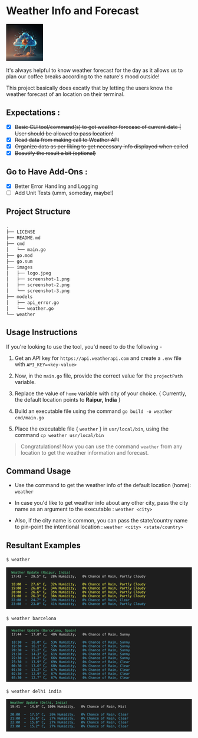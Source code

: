 # Weather Info and Forecast

<img src="/images/logo.jpeg" width="100" height="100">

It's always helpful to know weather forecast for the day as it allows us to plan our coffee breaks according to the nature's mood outside!

This project basically does excatly that by letting the users know the weather forecast of an location on their terminal.

## Expectations :

- [x] ~~Basic CLI tool/command(s) to get weather forecase of current date | User should be allowed to pass location!~~
- [x] ~~Read data from making call to Weather API~~
- [x] ~~Organize data as per liking to get necessary info displayed when called~~
- [x] ~~Beautify the result a bit (optional)~~

## Go to Have Add-Ons :

- [x] Better Error Handling and Logging
- [ ] Add Unit Tests (umm, someday, maybe!)

## Project Structure
```
.
├── LICENSE
├── README.md
├── cmd
│   └── main.go
├── go.mod
├── go.sum
├── images
│   ├── logo.jpeg
│   ├── screenshot-1.png
│   ├── screenshot-2.png
│   └── screenshot-3.png
├── models
│   ├── api_error.go
│   └── weather.go
└── weather
```

## Usage Instructions

If you're looking to use the tool, you'd need to do the following -

1. Get an API key for `https://api.weatherapi.com` and create a `.env` file with `API_KEY=<key-value>`

2. Now, in the `main.go` file, provide the correct value for the `projectPath` variable.

3. Replace the value of `home` variable with city of your choice. { Currently, the default location points to **Raipur, India** }

4. Build an executable file using the command `go build -o weather cmd/main.go`

5. Place the executable file { `weather` } in `usr/local/bin`, using the command `cp weather usr/local/bin`

> Congratulations! Now you can use the command `weather` from any location to get the weather information and forecast.

## Command Usage

- Use the command to get the weather info of the default location (home): `weather`

- In case you'd like to get weather info about any other city, pass the city name as an argument to the executable : `weather <city>`

- Also, if the city name is common, you can pass the state/country name to pin-point the intentional location : `weather <city> <state/country>`


## Resultant Examples

```
$ weather
```
![Weather Info - Raipur](/images/screenshot-1.png)

```
$ weather barcelona
```
![Weather Info - Barcelona](/images/screenshot-2.png)

```
$ weather delhi india 
```
![Weather Info - Delhi, India](/images/screenshot-3.png)
